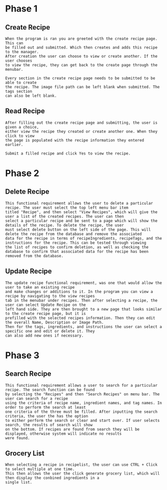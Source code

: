 # Phase 1

## Create Recipe
    When the program is ran you are greeted with the create recipe page. This can 
    be filled out and submitted. Which then creates and adds this recipe to the manager.
    After creation the user can choose to view or create another. If the user chooses 
    to view the recipe, they can get back to the create page through the menubar. 
    
    Every section in the create recipe page needs to be submitted to be able to create
    the recipe. The image file path can be left blank when submitted. The tags section
    can also be left blank. 
## Read Recipe 
    After filling out the create recipe page and submitting, the user is given a choice,
    either view the recipe they created or create another one. When they click to view
    the page is populated with the recipe information they entered earlier.

    Submit a filled recipe and click Yes to view the recipe.

# Phase 2

## Delete Recipe
    This functional requirement allows the user to delete a particular recipe. The user must select the top left menu bar item 
    titled "Recipe", and then select "View Recipes", which will give the user a list of the created recipes. The user can then 
    select a particular recipe and be sent to a page which will show the details of the recipe. To delete the recipe, the user 
    must select delete button on the left side of the page. This will delete the recipe from the database and remove the associated 
    data for the recipe in terms of recipeIngredients, recipeTags, and the instructions for the recipe. This can be tested through viewing 
    the list of recipes to confirm deletion, as well as checking the database to confirm that associated data for the recipe has been
    removed from the database. 
    
## Update Recipe
    The update recipe functional requirement, was one that would allow the user to take an existing recipe
    and make changes or additions to it. In the program you can view a recipe by navigating to the view recipes
    tab in the menubar under recipes. Then after selecting a recipe, the user can select Update Recipe on the
    left hand side. They are then brought to a new page that looks similar to the create recipe page, but it is
    prefilled with the selected recipes information. Then they can edit the overall Name, Description or Image Path.
    Then for the tags, ingredients, and instructions the user can select a specific one and edit or delete it. They
    can also add new ones if necessary.

# Phase 3

## Search Recipe
    This functional requirement allows a user to search for a particular recipe. The search function can be found
    by selecting the "Recipes" and then "Search Recipes" on menu bar. The user can search for a recipe
    using the criteria of recipe name, ingredient names, and tag names. In order to perform the search at least
    one criteria of the three must be filled. After inputting the search criteria, the user the has the option 
    to either perform the search or clear and start over. If user selects search, the results of search will show 
    on the bottom. If recipes are found from search they will be displayed, otherwise system will indicate no results
    were found.
    
## Grocery List
    When selecting a recipe in recipelist, the user can use CTRL + Click to select multiple at one time.
    This then allows the user the click generate grocery list, which will then display the conbined ingredients in a 
    single list.
